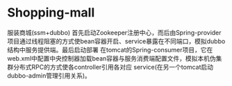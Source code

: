 # Shopping-mall
服装商城(ssm+dubbo)
首先启动Zookeeper注册中心，而后由Spring-provider项目通过线程阻塞的方式使bean容器开启、service暴露在不同端口，模拟dubbo结构中服务提供端。最后启动部署
在tomcat的Spring-consumer项目，它在web.xml中配置中央控制器加载bean容器与服务消费端配置文件，模拟本机伪集群分布式RPC的方式使各controller引用各对应
service(在另一个tomcat启动dubbo-admin管理引用关系)。
